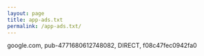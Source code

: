 ```yaml
---
layout: page
title: app-ads.txt
permalink: /app-ads.txt/
---
```


google.com, pub-4771680612748082, DIRECT, f08c47fec0942fa0

